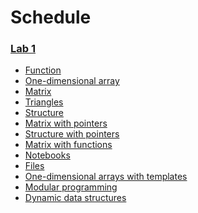 # Schedule

### [Lab 1](/Labs/Lab1/)
  * [Function](/Labs/Lab1/first.cpp)
  * [One-dimensional array](/Labs/Lab1/second.cpp)
  * [Matrix](/Labs/Lab1/third.cpp)
  * [Triangles]()
  * [Structure](/Labs/Lab1/znak.cpp)
  * [Matrix with pointers]()
  * [Structure with pointers]()
  * [Matrix with functions]()
  * [Notebooks]()
  * [Files](/Labs/Lab1/files.cpp)
  * [One-dimensional arrays with templates]()
  * [Modular programming]()
  * [Dynamic data structures]()

